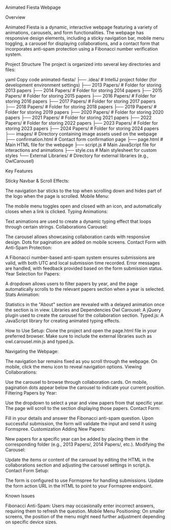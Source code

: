 Animated Fiesta Webpage

Overview

Animated Fiesta is a dynamic, interactive webpage featuring a variety of animations, carousels, and form functionalities. The webpage has responsive design elements, including a sticky navigation bar, mobile menu toggling, a carousel for displaying collaborations, and a contact form that incorporates anti-spam protection using a Fibonacci number verification system.

Project Structure
The project is organized into several key directories and files:

yaml
Copy code
animated-fiesta/
├── .idea/                        # IntelliJ project folder (for development environment settings)
├── 2013 Papers/                  # Folder for storing 2013 papers
├── 2014 Papers/                  # Folder for storing 2014 papers
├── 2015 Papers/                  # Folder for storing 2015 papers
├── 2016 Papers/                  # Folder for storing 2016 papers
├── 2017 Papers/                  # Folder for storing 2017 papers
├── 2018 Papers/                  # Folder for storing 2018 papers
├── 2019 Papers/                  # Folder for storing 2019 papers
├── 2020 Papers/                  # Folder for storing 2020 papers
├── 2021 Papers/                  # Folder for storing 2021 papers
├── 2022 Papers/                  # Folder for storing 2022 papers
├── 2023 Papers/                  # Folder for storing 2023 papers
├── 2024 Papers/                  # Folder for storing 2024 papers
├── images/                       # Directory containing image assets used on the webpage
├── confirmation.html             # Contact form confirmation page
├── page.html                     # Main HTML file for the webpage
├── script.js                     # Main JavaScript file for interactions and animations
├── style.css                     # Main stylesheet for custom styles
└── External Libraries/           # Directory for external libraries (e.g., OwlCarousel)

Key Features

Sticky Navbar & Scroll Effects:

The navigation bar sticks to the top when scrolling down and hides part of the logo when the page is scrolled.
Mobile Menu:

The mobile menu toggles open and closed with an icon, and automatically closes when a link is clicked.
Typing Animations:

Text animations are used to create a dynamic typing effect that loops through certain strings.
Collaborations Carousel:

The carousel allows showcasing collaboration cards with responsive design. Dots for pagination are added on mobile screens.
Contact Form with Anti-Spam Protection:

A Fibonacci number-based anti-spam system ensures submissions are valid, with both UTC and local submission time recorded.
Error messages are handled, with feedback provided based on the form submission status.
Year Selection for Papers:

A dropdown allows users to filter papers by year, and the page automatically scrolls to the relevant papers section when a year is selected.
Stats Animation:

Statistics in the "About" section are revealed with a delayed animation once the section is in view.
Libraries and Dependencies
Owl Carousel: A jQuery plugin used to create the carousel for the collaboration section.
Typed.js: A JavaScript library for creating animated typing effects.

How to Use
Setup: Clone the project and open the page.html file in your preferred browser. Make sure to include the external libraries such as owl.carousel.min.js and typed.js.

Navigating the Webpage:

The navigation bar remains fixed as you scroll through the webpage.
On mobile, click the menu icon to reveal navigation options.
Viewing Collaborations:

Use the carousel to browse through collaboration cards.
On mobile, pagination dots appear below the carousel to indicate your current position.
Filtering Papers by Year:

Use the dropdown to select a year and view papers from that specific year. The page will scroll to the section displaying those papers.
Contact Form:

Fill in your details and answer the Fibonacci anti-spam question. Upon successful submission, the form will validate the input and send it using Formspree.
Customization
Adding New Papers:

New papers for a specific year can be added by placing them in the corresponding folder (e.g., 2013 Papers/, 2014 Papers/, etc.).
Modifying the Carousel:

Update the items or content of the carousel by editing the HTML in the collaborations section and adjusting the carousel settings in script.js.
Contact Form Setup:

The form is configured to use Formspree for handling submissions. Update the form action URL in the HTML to point to your Formspree endpoint.

Known Issues

Fibonacci Anti-Spam: Users may occasionally enter incorrect answers, requiring them to refresh the question.
Mobile Menu Positioning: On smaller screens, the position of the menu might need further adjustment depending on specific device sizes.
